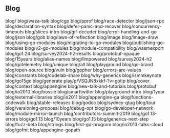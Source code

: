 ## Blog
blog/
blog/waza-talk
blog/cgo
blog/pprof
blog/race-detector
blog/json-rpc
blog/declaration-syntax
blog/defer-panic-and-recover
blog/concurrency-timeouts
blog/slices-intro
blog/gif-decoder
blog/error-handling-and-go
blog/json
blog/gob
blog/laws-of-reflection
blog/image
blog/image-draw
blog/using-go-modules
blog/migrating-to-go-modules
blog/publishing-go-modules
blog/v2-go-modules
blog/module-compatibility
blog/wasmexport
blog/go1.24
blog/survey2024-h2-results
blog/protobuf-opaque
blog/15years
blog/alias-names
blog/llmpowered
blog/survey2024-h2
blog/gotelemetry
blog/unique
blog/all
blog/playground
blog/go-brand
blog/open-source
blog/vuln
blog/gopher
blog/errors-are-values
blog/constants
blog/codelab-share
blog/why-generics
blog/ismmkeynote
blog/go15gc
blog/generate
play/p/VSQJN8xkkf-?v=gotip
blog/cover
blog/context
blog/appengine
blog/new-talk-and-tutorials
blog/protobuf
blog/io2010
blog/bossie
blog/smarttwitter
blog/playground-intro
blog/1year
blog/external-libraries
blog/io2011
blog/appengine-ga
blog/functions-codewalk
blog/stable-releases
blog/godoc
blog/sydney-gtug
blog/tour
blog/versioning-proposal
blog/debug-opt
blog/go-developer-network
blog/module-mirror-launch
blog/contributors-summit-2019
blog/go1.13-errors
blog/go1.13
blog/10years
blog/go1.15
blog/generics-next-step
blog/fuzz-beta
blog/strings
blog/first-go-program
blog/io2013-talks-cloud
blog/gofmt
blog/appengine-gopath
